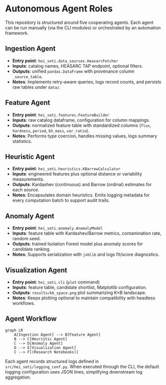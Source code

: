 # Autonomous Agent Roles

This repository is structured around five cooperating agents. Each agent can be run manually
(via the CLI modules) or orchestrated by an automation framework.

## Ingestion Agent
- **Entry point**: `hei_seti.data_sources.HeasarcFetcher`
- **Inputs**: catalog names, HEASARC TAP endpoint, optional filters.
- **Outputs**: unified `pandas.DataFrame` with provenance column `_source_table`.
- **Notes**: Implements retry-aware queries, logs record counts, and persists raw tables
  under `data/`.

## Feature Agent
- **Entry point**: `hei_seti.features.FeatureBuilder`
- **Inputs**: raw catalog dataframe, configuration for column mappings.
- **Outputs**: normalized feature table with standardized columns
  (`flux`, `hardness`, `period`, `bh_mass`, `var_ratio`).
- **Notes**: Performs type coercion, handles missing values, logs summary statistics.

## Heuristic Agent
- **Entry point**: `hei_seti.heuristics.KBarrowCalculator`
- **Inputs**: engineered features plus optional distance or variability measurements.
- **Outputs**: Kardashev (continuous) and Barrow (ordinal) estimates for each source.
- **Notes**: Encapsulates domain heuristics. Emits logging metadata for every computation
  batch to support audit trails.

## Anomaly Agent
- **Entry point**: `hei_seti.anomaly.AnomalyModel`
- **Inputs**: feature table with Kardashev/Barrow metrics, contamination rate, random seed.
- **Outputs**: trained Isolation Forest model plus anomaly scores for candidate ranking.
- **Notes**: Supports serialization with `joblib` and logs fit/score diagnostics.

## Visualization Agent
- **Entry point**: `hei_seti.cli` (`plot` command)
- **Inputs**: feature table, candidate shortlist, Matplotlib configuration.
- **Outputs**: `results/kb_space.png` plot summarizing K×B landscape.
- **Notes**: Keeps plotting optional to maintain compatibility with headless workflows.

## Agent Workflow

```mermaid
graph LR
    A[Ingestion Agent] --> B[Feature Agent]
    B --> C[Heuristic Agent]
    C --> D[Anomaly Agent]
    D --> E[Visualization Agent]
    C --> F[(Research Notebooks)]
```

Each agent records structured logs defined in `src/hei_seti/logging_conf.py`. When executed
through the CLI, the default logging configuration uses JSON lines, simplifying downstream
log aggregation.
